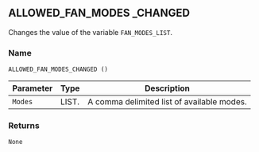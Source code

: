 ## ALLOWED\_FAN\_MODES \_CHANGED

Changes the value of the variable `FAN_MODES_LIST`.


### Name

`ALLOWED_FAN_MODES_CHANGED ()`


| Parameter | Type  | Description                                |
| --------- | ----- | ------------------------------------------ |
| `Modes`   | LIST. | A comma delimited list of available modes. |


### Returns

`None`


